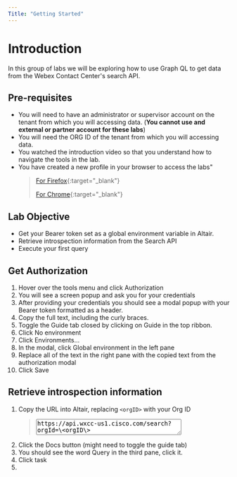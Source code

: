 ```yaml
---
Title: "Getting Started"
---
```


# Introduction
In this group of labs we will be exploring how to use Graph QL to get data from the Webex Contact Center's search API.

## Pre-requisites
- You will need to have an administrator or supervisor account on the tenant from which you will accessing data. (**You cannot use and external or partner account for these labs**)
- You will need the ORG ID of the tenant from which you will accessing data.
- You watched the introduction video so that you understand how to navigate the tools in the lab.
- You have created a new profile in your browser to access the labs"
    >  [For Firefox](https://support.mozilla.org/en-US/kb/profile-manager-create-remove-switch-firefox-profiles){:target="_blank"}
    >
    >  [For Chrome](https://support.google.com/chrome/answer/2364824){:target="_blank"}

## Lab Objective
- Get your Bearer token set as a global environment variable in Altair.
- Retrieve introspection information from the Search API
- Execute your first query


## Get Authorization
1. Hover over the tools menu and click Authorization
2. You will see a screen popup and ask you for your credentials
3. After providing your credentials you should see a modal popup with your Bearer token formatted as a header.
4. Copy the full text, including the curly braces.
5. Toggle the Guide tab closed by clicking on Guide in the top ribbon.
6. Click No environment
7. Click Environments...
8. In the modal, click Global environment in the left pane
9. Replace all of the text in the right pane with the copied text from the authorization modal
10. Click Save

## Retrieve introspection information
1. Copy the URL into Altair, replacing `<orgID>` with your Org ID
   > <textarea style="width: 75%">https://api.wxcc-us1.cisco.com/search?orgId=\<orgID\></textarea>
2. Click the Docs button (might need to toggle the guide tab)
3. You should see the word Query in the third pane, click it.
4. Click task
5. 








